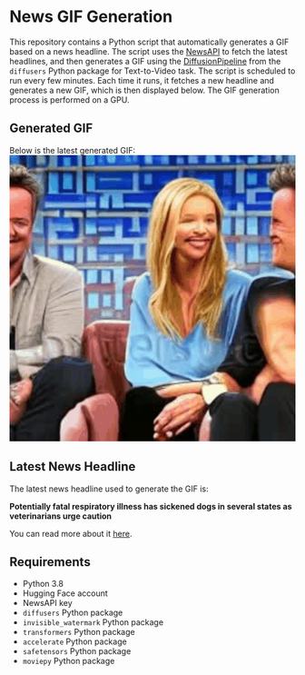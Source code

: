 # News GIF Generation
This repository contains a Python script that automatically generates a GIF based on a news headline. The script uses the [NewsAPI](https://newsapi.org/) to fetch the latest headlines, and then generates a GIF using the [DiffusionPipeline](https://github.com/huggingface/diffusers) from the `diffusers` Python package for Text-to-Video task.
The script is scheduled to run every few minutes. Each time it runs, it fetches a new headline and generates a new GIF, which is then displayed below. The GIF generation process is performed on a GPU.

## Generated GIF
Below is the latest generated GIF:
![Generated GIF](output.gif?raw=true&v=1700295012)

## Latest News Headline
The latest news headline used to generate the GIF is:

**Potentially fatal respiratory illness has sickened dogs in several states as veterinarians urge caution**

You can read more about it [here](http://www.nbcchicago.com/news/local/potentially-fatal-respiratory-illness-has-sickened-dogs-in-several-states-as-veterinarians-urge-caution/3280640/).

## Requirements
- Python 3.8
- Hugging Face account
- NewsAPI key
- `diffusers` Python package
- `invisible_watermark` Python package
- `transformers` Python package
- `accelerate` Python package
- `safetensors` Python package
- `moviepy` Python package
